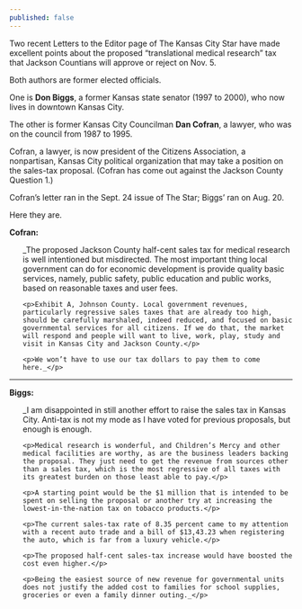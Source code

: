 ```yaml
---
published: false
---
```


Two recent Letters to the Editor page of The Kansas City Star have made excellent points about the proposed “translational medical research” tax that Jackson Countians will approve or reject on Nov. 5. 

Both authors are former elected officials.

One is **Don Biggs**, a former Kansas state senator (1997 to 2000), who now lives in downtown Kansas City.

The other is former Kansas City Councilman **Dan Cofran**, a lawyer, who was on the council from 1987 to 1995. 

Cofran, a lawyer, is now president of the Citizens Association, a nonpartisan, Kansas City political organization that may take a position on the sales-tax proposal. (Cofran has come out against the Jackson County Question 1.) 

Cofran’s letter ran in the Sept. 24 issue of The Star; Biggs’ ran on Aug. 20.

Here they are.

**Cofran:**

<ul>
    <p>_The proposed Jackson County half-cent sales tax for medical research is well intentioned but misdirected. The most important thing local government can do for economic development is provide quality basic services, namely, public safety, public education and public works, based on reasonable taxes and user fees.</p>

    <p>Exhibit A, Johnson County. Local government revenues, particularly regressive sales taxes that are already too high, should be carefully marshaled, indeed reduced, and focused on basic governmental services for all citizens. If we do that, the market will respond and people will want to live, work, play, study and visit in Kansas City and Jackson County.</p>

    <p>We won’t have to use our tax dollars to pay them to come here._</p>
</ul>

***

**Biggs:**

<ul>
    <p>_I am disappointed in still another effort to raise the sales tax in Kansas City. Anti-tax is not my mode as I have voted for previous proposals, but enough is enough.</p>

    <p>Medical research is wonderful, and Children’s Mercy and other medical facilities are worthy, as are the business leaders backing the proposal. They just need to get the revenue from sources other than a sales tax, which is the most regressive of all taxes with its greatest burden on those least able to pay.</p>

    <p>A starting point would be the $1 million that is intended to be spent on selling the proposal or another try at increasing the lowest-in-the-nation tax on tobacco products.</p>

    <p>The current sales-tax rate of 8.35 percent came to my attention with a recent auto trade and a bill of $13,43.23 when registering the auto, which is far from a luxury vehicle.</p>

    <p>The proposed half-cent sales-tax increase would have boosted the cost even higher.</p> 

    <p>Being the easiest source of new revenue for governmental units does not justify the added cost to families for school supplies, groceries or even a family dinner outing._</p>
</ul>



